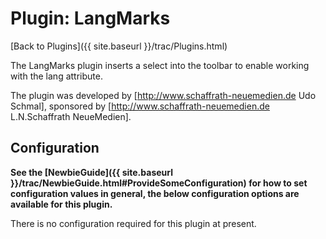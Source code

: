 # Plugin: LangMarks

[Back to Plugins]({{ site.baseurl }}/trac/Plugins.html)

The LangMarks plugin inserts a select into the toolbar to enable working with the lang attribute.

The plugin was developed by [http://www.schaffrath-neuemedien.de Udo Schmal], sponsored by [http://www.schaffrath-neuemedien.de L.N.Schaffrath NeueMedien].

## Configuration

**See the [NewbieGuide]({{ site.baseurl }}/trac/NewbieGuide.html#ProvideSomeConfiguration) for how to set configuration values in general, the below configuration options are available for this plugin.**

There is no configuration required for this plugin at present.

